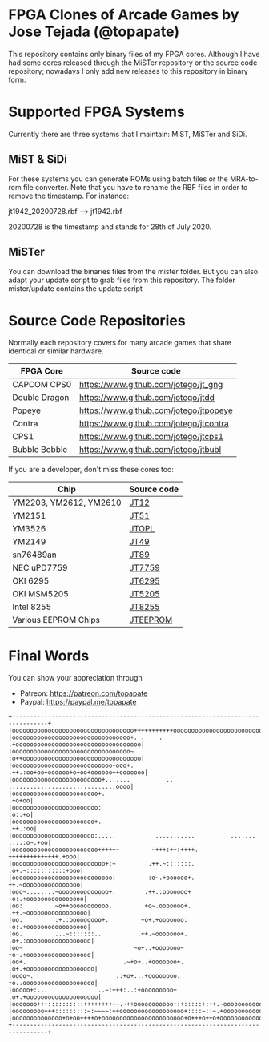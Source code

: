 # FPGA Clones of Arcade Games by Jose Tejada (@topapate)

This repository contains only binary files of my FPGA cores. Although I have
had some cores released through the MiSTer repository or the source code repository;
nowadays I only add new releases to this repository in binary form.

# Supported FPGA Systems

Currently there are three systems that I maintain: MiST, MiSTer and SiDi.

## MiST & SiDi
For these systems you can generate ROMs using batch files or the MRA-to-rom file converter. Note that you have to rename the RBF files in order to remove the timestamp. For instance:

jt1942_20200728.rbf --> jt1942.rbf

20200728 is the timestamp and stands for 28th of July 2020.

## MiSTer

You can download the binaries files from the mister folder. But you can also adapt
your update script to grab files from this repository. The folder mister/update contains
the update script

# Source Code Repositories

Normally each repository covers for many arcade games that share identical or similar hardware.

FPGA Core           | Source code
--------------------|--------------------------
CAPCOM CPS0         | https://www.github.com/jotego/jt_gng
Double Dragon       | https://www.github.com/jotego/jtdd
Popeye              | https://www.github.com/jotego/jtpopeye
Contra              | https://www.github.com/jotego/jtcontra
CPS1                | https://www.github.com/jotego/jtcps1
Bubble Bobble       | https://www.github.com/jotego/jtbubl

If you are a developer, don't miss these cores too:

Chip                   | Source code
-----------------------|-----------------------------------
YM2203, YM2612, YM2610 | [JT12](https://github.com/jotego/jt12)
YM2151                 | [JT51](https://github.com/jotego/jt51)
YM3526                 | [JTOPL](https://github.com/jotego/jtopl)
YM2149                 | [JT49](https://github.com/jotego/jt49)
sn76489an              | [JT89](https://github.com/jotego/jt89)
NEC uPD7759            | [JT7759](https://github.com/jotego/jt7759)
OKI 6295               | [JT6295](https://github.com/jotego/jt6295)
OKI MSM5205            | [JT5205](https://github.com/jotego/jt5205)
Intel 8255             | [JT8255](https://github.com/jotego/jt8255)
Various EEPROM Chips   | [JTEEPROM](https://github.com/jotego/jteeprom)

# Final Words

You can show your appreciation through
* Patreon: https://patreon.com/topapate
* Paypal:  https://paypal.me/topapate

```
+--------------------------------------------------------------------------------+
|oooooooooooooooooooooooooooooooooo+++++++++++ooooooooooooooooooooooooooooooooooo|
|ooooooooooooooooooooooooooooooooo+. .    . .+ooooooooooooooooooooooooooooooooooo|
|ooooooooooooooooooooooooooooooooo~         :o++ooooooooooooooooooooooooooooooooo|
|oooooooooooooooooooooooooooo+ooo+.        .++.:oo+oo+oooooo+o+oo+oooooo++ooooooo|
|ooooooooooooooooooooooooo+.......          .. .............................:oooo|
|oooooooooooooooooooooooo+.                                                .+o+oo|
|oooooooooooooooooooooooo:                                                 :o:.+o|
|ooooooooooooooooooooooo+.                                                .++.:oo|
|ooooooooooooooooooooooo:.....           ...........          ....... ....:o~.+oo|
|oooooooooooooooooooooooo+++++~         ~+++:++:++++.         ++++++++++++++.+ooo|
|oooooooooooooooooooooooooo+:~         .++.~:::::::.         .o+.~:::::::::::+ooo|
|oooooooooooooooooooooooooooo:         :o~.+oooooo+.         ++.~oooooooooooooooo|
|ooo~........~oooooooooooooo+.        .++.:ooooooo+         ~o:.+oooooooooooooooo|
|oo:         ~o++ooooooooooo.         +o~.ooooooo+.        .++.~ooooooooooooooooo|
|oo.         :+.:ooooooooo+.         ~o+.+ooooooo:         ~o:.+ooooooooooooooooo|
|oo.         ...~:::::::..          .++.~ooooooo+.        .o+.:oooooooooooooooooo|
|oo~                               ~o+..+ooooooo~         +o~.+oooooooooooooooooo|
|oo+.                           .~+o+..+ooooooo+.        .o+.+ooooooooooooooooooo|
|oooo~.                       .:+o+..:+oooooooo.         +o..oooooooooooooooooooo|
|ooooo+:...              ..~:+++:..:+ooooooooo+         .o+.+oooooooooooooooooooo|
|ooooooo+++::::::::::++++++++~~.~++ooooooooooo+:+:::::+:++.~ooooooooooooooooooooo|
|ooooooooo+++:::::::::~:~~~~:++oooooooooooooooooo+::::~::~.+ooooooooooooooooooooo|
|oooooooooooooo+o+oo++++o+ooooooooooooooooooooooo+o+++o++o+oooooooooooooooooooooo|
+--------------------------------------------------------------------------------+
```
